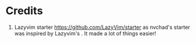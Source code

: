 # Credits

1) Lazyvim starter https://github.com/LazyVim/starter as nvchad's starter was inspired by Lazyvim's . It made a lot of things easier!
